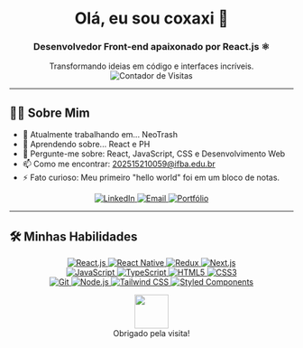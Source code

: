 

<h1 align="center">
  Olá, eu sou coxaxi 👋
</h1>
<h3 align="center">
  Desenvolvedor Front-end apaixonado por React.js ⚛️
</h3>
<p align="center">
  Transformando ideias em código e interfaces incríveis.
  <br />
  <img src="https://komarev.com/ghpvc/?username=[SEU_USUARIO_GITHUB]&style=flat-square&color=blueviolet" alt="Contador de Visitas" />
</p>

---
## 👨‍💻 Sobre Mim
- 🔭 Atualmente trabalhando em... NeoTrash
- 🌱 Aprendendo sobre... React e PH
- 💬 Pergunte-me sobre: React, JavaScript, CSS e Desenvolvimento Web
- 📫 Como me encontrar: 202515210059@ifba.edu.br
- ⚡ Fato curioso:  Meu primeiro "hello world" foi em um bloco de notas.

<div align="center">
  <a href="https://linkedin.com/in/[SEU_LINKEDIN]" target="_blank">
    <img src="https://img.shields.io/badge/-LinkedIn-0A66C2?style=for-the-badge&logo=linkedin&logoColor=white" alt="LinkedIn"/>
  </a>
  <a href="mailto:[seu-email@provedor.com]">
    <img src="https://img.shields.io/badge/-Email-D14836?style=for-the-badge&logo=gmail&logoColor=white" alt="Email"/>
  </a>
  <a href="https://[SEU_SITE_PESSOAL].com.br" target="_blank">
    <img src="https://img.shields.io/badge/-Portfólio-007BFF?style=for-the-badge&logo=React&logoColor=white" alt="Portfólio"/>
  </a>
</div>

---
## 🛠️ Minhas Habilidades

<p align="center">
  <a href="https://react.dev/" target="_blank">
    <img src="https://img.shields.io/badge/-React.js-61DAFB?style=for-the-badge&logo=react&logoColor=black" alt="React.js"/>
  </a>
  <a href="https://reactnative.dev/" target="_blank">
    <img src="https://img.shields.io/badge/-React Native-61DAFB?style=for-the-badge&logo=react&logoColor=black" alt="React Native"/>
  </a>
  <a href="https://redux.js.org/" target="_blank">
    <img src="https://img.shields.io/badge/-Redux-764ABC?style=for-the-badge&logo=redux&logoColor=white" alt="Redux"/>
  </a>
  <a href="https://nextjs.org/" target="_blank">
    <img src="https://img.shields.io/badge/-Next.js-000000?style=for-the-badge&logo=nextdotjs&logoColor=white" alt="Next.js"/>
  </a>
  
  <br/>
  
  <a href="https://developer.mozilla.org/pt-BR/docs/Web/JavaScript" target="_blank">
    <img src="https://img.shields.io/badge/-JavaScript (ES6+)-F7DF1E?style=for-the-badge&logo=javascript&logoColor=black" alt="JavaScript"/>
  </a>
  <a href="https://www.typescriptlang.org/" target="_blank">
    <img src="https://img.shields.io/badge/-TypeScript-3178C6?style=for-the-badge&logo=typescript&logoColor=white" alt="TypeScript"/>
  </a>
  <a href="https://developer.mozilla.org/pt-BR/docs/Web/HTML" target="_blank">
    <img src="https://img.shields.io/badge/-HTML5-E34F26?style=for-the-badge&logo=html5&logoColor=white" alt="HTML5"/>
  </a>
  <a href="https://developer.mozilla.org/pt-BR/docs/Web/CSS" target="_blank">
    <img src="https://img.shields.io/badge/-CSS3-1572B6?style=for-the-badge&logo=css3&logoColor=white" alt="CSS3"/>
  </a>
  
  <br/>

  <a href="https://git-scm.com/" target="_blank">
    <img src="https://img.shields.io/badge/-Git-F05032?style=for-the-badge&logo=git&logoColor=white" alt="Git"/>
  </a>
  <a href="https://nodejs.org/en" target="_blank">
    <img src="https://img.shields.io/badge/-Node.js-339933?style=for-the-badge&logo=nodedotjs&logoColor=white" alt="Node.js"/>
  </a>
  <a href="https://tailwindcss.com/" target="_blank">
    <img src="https://img.shields.io/badge/-Tailwind CSS-06B6D4?style=for-the-badge&logo=tailwindcss&logoColor=white" alt="Tailwind CSS"/>
  </a>
  <a href="https://styled-components.com/" target="_blank">
    <img src="https://img.shields.io/badge/-Styled Components-DB7093?style=for-the-badge&logo=styled-components&logoColor=white" alt="Styled Components"/>
  </a>
</p>

<p align="center">
  <img src="https://media.giphy.com/media/LmNwrBhejkK9EhwPoY/giphy.gif" width="60">
  <br>
  Obrigado pela visita!
</p>
